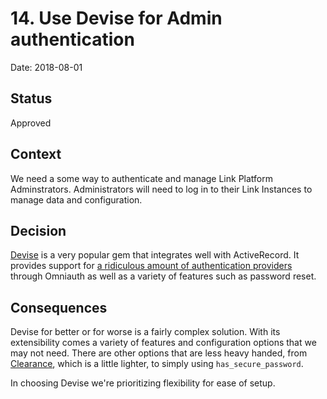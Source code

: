 # 14. Use Devise for Admin authentication

Date: 2018-08-01

## Status

Approved

## Context

We need a some way to authenticate and manage Link Platform Adminstrators.  Administrators will need to log in to their Link Instances to manage data and configuration.

## Decision

[Devise](https://github.com/plataformatec/devise#starting-with-rails) is a very popular gem that integrates well with ActiveRecord.  It provides support for [a ridiculous amount of authentication providers](https://github.com/omniauth/omniauth/wiki/List-of-Strategies) through Omniauth as well as a variety of features such as password reset.

## Consequences

Devise for better or for worse is a fairly complex solution.  With its extensibility comes a variety of features and configuration options that we may not need.  There are other options that are less heavy handed, from [Clearance](https://github.com/thoughtbot/clearance), which is a little lighter, to simply using `has_secure_password`.

In choosing Devise we're prioritizing flexibility for ease of setup.
